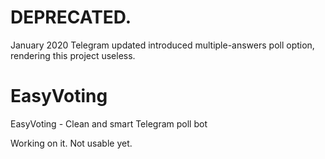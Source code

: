 # DEPRECATED.
January 2020 Telegram updated introduced multiple-answers poll option, rendering this project useless.

# EasyVoting
EasyVoting - Clean and smart Telegram poll bot

Working on it. Not usable yet.
